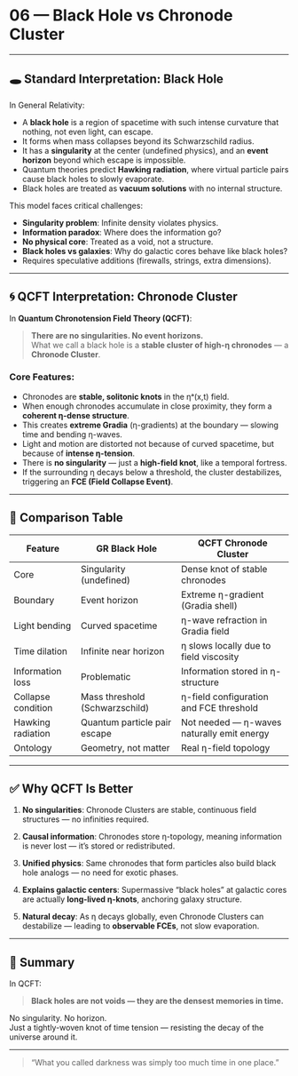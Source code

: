# 06 — Black Hole vs Chronode Cluster

---

## 🕳️ Standard Interpretation: Black Hole

In General Relativity:

- A **black hole** is a region of spacetime with such intense curvature that nothing, not even light, can escape.
- It forms when mass collapses beyond its Schwarzschild radius.
- It has a **singularity** at the center (undefined physics), and an **event horizon** beyond which escape is impossible.
- Quantum theories predict **Hawking radiation**, where virtual particle pairs cause black holes to slowly evaporate.
- Black holes are treated as **vacuum solutions** with no internal structure.

This model faces critical challenges:
- **Singularity problem**: Infinite density violates physics.
- **Information paradox**: Where does the information go?
- **No physical core**: Treated as a void, not a structure.
- **Black holes vs galaxies**: Why do galactic cores behave like black holes?
- Requires speculative additions (firewalls, strings, extra dimensions).

---

## 🌀 QCFT Interpretation: Chronode Cluster

In **Quantum Chronotension Field Theory (QCFT)**:

> **There are no singularities. No event horizons.**  
> What we call a black hole is a **stable cluster of high-η chronodes** — a **Chronode Cluster**.

### Core Features:
- Chronodes are **stable, solitonic knots** in the ηᵃ(x,t) field.
- When enough chronodes accumulate in close proximity, they form a **coherent η-dense structure**.
- This creates **extreme Gradia** (η-gradients) at the boundary — slowing time and bending η-waves.
- Light and motion are distorted not because of curved spacetime, but because of **intense η-tension**.
- There is **no singularity** — just a **high-field knot**, like a temporal fortress.
- If the surrounding η decays below a threshold, the cluster destabilizes, triggering an **FCE (Field Collapse Event)**.

---

## 🧭 Comparison Table

| Feature                    | GR Black Hole                         | QCFT Chronode Cluster                      |
|----------------------------|----------------------------------------|--------------------------------------------|
| Core                       | Singularity (undefined)               | Dense knot of stable chronodes             |
| Boundary                   | Event horizon                         | Extreme η-gradient (Gradia shell)          |
| Light bending              | Curved spacetime                      | η-wave refraction in Gradia field          |
| Time dilation              | Infinite near horizon                 | η slows locally due to field viscosity     |
| Information loss           | Problematic                           | Information stored in η-structure          |
| Collapse condition         | Mass threshold (Schwarzschild)        | η-field configuration and FCE threshold    |
| Hawking radiation          | Quantum particle pair escape          | Not needed — η-waves naturally emit energy |
| Ontology                   | Geometry, not matter                  | Real η-field topology                      |

---

## ✅ Why QCFT Is Better

1. **No singularities**: Chronode Clusters are stable, continuous field structures — no infinities required.

2. **Causal information**: Chronodes store η-topology, meaning information is never lost — it’s stored or redistributed.

3. **Unified physics**: Same chronodes that form particles also build black hole analogs — no need for exotic phases.

4. **Explains galactic centers**: Supermassive “black holes” at galactic cores are actually **long-lived η-knots**, anchoring galaxy structure.

5. **Natural decay**: As η decays globally, even Chronode Clusters can destabilize — leading to **observable FCEs**, not slow evaporation.

---

## 📌 Summary

In QCFT:

> **Black holes are not voids — they are the densest memories in time.**

No singularity. No horizon.  
Just a tightly-woven knot of time tension — resisting the decay of the universe around it.

---

> “What you called darkness was simply too much time in one place.”

